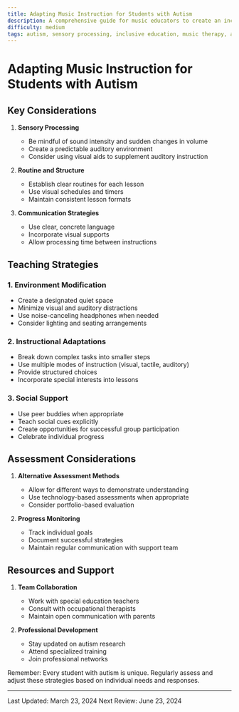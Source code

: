 ```yaml
---
title: Adapting Music Instruction for Students with Autism
description: A comprehensive guide for music educators to create an inclusive learning environment for students with autism spectrum disorder.
difficulty: medium
tags: autism, sensory processing, inclusive education, music therapy, adaptive teaching
---
```


# Adapting Music Instruction for Students with Autism

## Key Considerations

1. **Sensory Processing**
   - Be mindful of sound intensity and sudden changes in volume
   - Create a predictable auditory environment
   - Consider using visual aids to supplement auditory instruction

2. **Routine and Structure**
   - Establish clear routines for each lesson
   - Use visual schedules and timers
   - Maintain consistent lesson formats

3. **Communication Strategies**
   - Use clear, concrete language
   - Incorporate visual supports
   - Allow processing time between instructions

## Teaching Strategies

### 1. Environment Modification
- Create a designated quiet space
- Minimize visual and auditory distractions
- Use noise-canceling headphones when needed
- Consider lighting and seating arrangements

### 2. Instructional Adaptations
- Break down complex tasks into smaller steps
- Use multiple modes of instruction (visual, tactile, auditory)
- Provide structured choices
- Incorporate special interests into lessons

### 3. Social Support
- Use peer buddies when appropriate
- Teach social cues explicitly
- Create opportunities for successful group participation
- Celebrate individual progress

## Assessment Considerations

1. **Alternative Assessment Methods**
   - Allow for different ways to demonstrate understanding
   - Use technology-based assessments when appropriate
   - Consider portfolio-based evaluation

2. **Progress Monitoring**
   - Track individual goals
   - Document successful strategies
   - Maintain regular communication with support team

## Resources and Support

1. **Team Collaboration**
   - Work with special education teachers
   - Consult with occupational therapists
   - Maintain open communication with parents

2. **Professional Development**
   - Stay updated on autism research
   - Attend specialized training
   - Join professional networks

Remember: Every student with autism is unique. Regularly assess and adjust these strategies based on individual needs and responses.

---
Last Updated: March 23, 2024
Next Review: June 23, 2024 